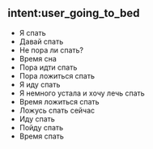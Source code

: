 ## intent:user_going_to_bed
- Я спать
- Давай спать
- Не пора ли спать?
- Время сна
- Пора идти спать
- Пора ложиться спать
- Я иду спать
- Я немного устала и хочу лечь спать
- Время ложиться спать
- Ложусь спать сейчас
- Иду спать
- Пойду спать
- Время спать